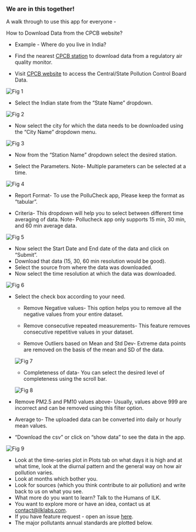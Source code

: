 
### We are in this together\!

A walk through to use this app for everyone -

How to Download Data from the CPCB website?

  - Example - Where do you live in India?

  - Find the nearest [CPCB
    station](https://app.cpcbccr.com/ccr/#/caaqm-dashboard-all/caaqm-landing)
    to download data from a regulatory air quality monitor.

  - Visit [CPCB
    website](https://app.cpcbccr.com/ccr/#/caaqm-dashboard-all/caaqm-landing)
    to access the Central/State Pollution Control Board Data.

![Fig 1](WWW/CPCB_data_down_S.jpeg)

  - Select the Indian state from the “State Name” dropdown.

![Fig 2](WWW/CPCB_Station.jpeg)

  - Now select the city for which the data needs to be downloaded using
    the “City Name” dropdown menu.

![Fig 3](WWW/CPCB_Station_city.jpeg)

  - Now from the “Station Name” dropdown select the desired station.

  - Select the Parameters. Note- Multiple parameters can be selected at
    a time.

![Fig 4](WWW/CPCB_Station_parameters.jpeg)

  - Report Format- To use the PolluCheck app, Please keep the format as
    “tabular”.

  - Criteria- This dropdown will help you to select between different
    time averaging of data. Note- Pollucheck app only supports 15 min,
    30 min, and 60 min average data.

![Fig 5](WWW/CPCB_Station_TA.jpeg)

  - Now select the Start Date and End date of the data and click on
    “Submit”.
  - Download that data (15, 30, 60 min resolution would be good).
  - Select the source from where the data was downloaded.
  - Now select the time resolution at which the data was downloaded.

![Fig 6](WWW/App_TA.jpeg)

  - Select the check box according to your need.
    
      - Remove Negative values- This option helps you to remove all the
        negative values from your entire dataset.
    
      - Remove consecutive repeated measurements- This feature removes
        consecutive repetitive values in your dataset.
    
      - Remove Outliers based on Mean and Std Dev- Extreme data points
        are removed on the basis of the mean and SD of the data.
    
    ![Fig 7](WWW/App_Out.jpeg)
    
      - Completeness of data- You can select the desired level of
        completeness using the scroll bar.
    
    ![Fig 8](WWW/App_Comp.jpeg)

  - Remove PM2.5 and PM10 values above- Usually, values above 999 are
    incorrect and can be removed using this filter option.

  - Average to- The uploaded data can be converted into daily or hourly
    mean values.

  - “Download the csv” or click on “show data” to see the data in the
    app.

![Fig 9](WWW/App_down.jpeg)

  - Look at the time-series plot in Plots tab on what days it is high
    and at what time, look at the diurnal pattern and the general way on
    how air pollution varies.
  - Look at months which bother you.
  - Look for sources (which you think contribute to air pollution) and
    write back to us on what you see.
  - What more do you want to learn? Talk to the Humans of ILK.
  - You want to explore more or have an idea, contact us at
    [contact@ilklabs.com](contact@ilklabs.com).
  - If you have feature request - open an issue
    [here](https://github.com/adithirgis/OpenSourceAirQualityApp).
  - The major pollutants annual standards are plotted below.
